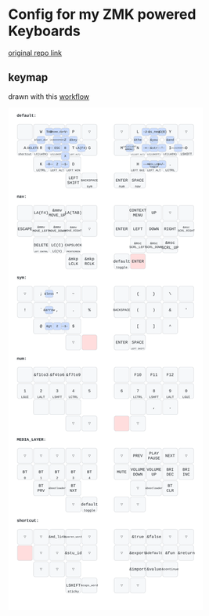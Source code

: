 # Config for my ZMK powered Keyboards

[original repo link](https://github.com/jcmkk3/zmk-config/tree/main)

## keymap

drawn with this [workflow](https://github.com/caksoylar/keymap-drawer)

![Keymap](./keymap-drawer/berylline.svg)
